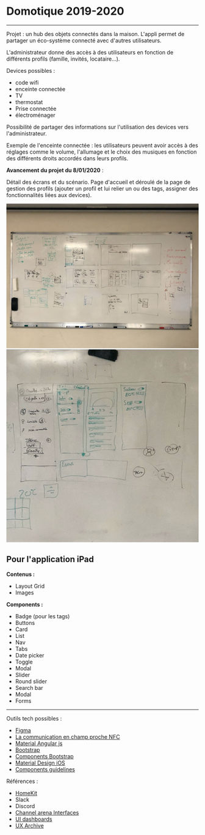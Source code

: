 # Domotique 2019-2020

---

Projet : un hub des objets connectés dans la maison. L'appli permet de partager un éco-système connecté avec d'autres utilisateurs.

L'administrateur donne des accès à des utilisateurs en fonction de différents profils (famille, invités, locataire...).

Devices possibles :
- code wifi
- enceinte connectée
- TV
- thermostat
- Prise connectée
- électroménager

Possibilité de partager des informations sur l'utilisation des devices vers l'administrateur.

Exemple de l'enceinte connectée : les utilisateurs peuvent avoir accès à des réglages comme le volume, l'allumage et le choix des musiques en fonction des différents droits accordés dans leurs profils.

**Avancement du projet du 8/01/2020** :

Détail des écrans et du scénario. Page d'accueil et déroulé de la page de gestion des profils (ajouter un profil et lui relier un ou des tags, assigner des fonctionnalités liées aux devices).

![](../images/domotique01.jpg)
![](../images/domotique02.jpg)


## Pour l'application iPad

**Contenus :**

- Layout Grid
- Images

**Components :**

- Badge (pour les tags)
- Buttons
- Card
- List
- Nav
- Tabs
- Date picker
- Toggle
- Modal
- Slider
- Round slider
- Search bar
- Modal
- Forms

---

Outils tech possibles :

- [Figma](https://www.figma.com/)
- [La communication en champ proche NFC](<https://fr.wikipedia.org/wiki/Communication_en_champ_proche>)
- [Material Angular js](https://material.angularjs.org/latest/)
- [Bootstrap](https://getbootstrap.com/)
- [Components Bootstrap](https://getbootstrap.com/docs/4.4/components/alerts/)
- [Material Design iOS](https://material.io/collections/developer-tutorials/#ios-swift)
- [Components guidelines](https://material.io/components/)

Références :

- [HomeKit](https://www.apple.com/fr/ios/home/) 
- Slack
- Discord
- [Channel arena Interfaces](https://www.are.na/nicolas-tilly/interfaces-o4ycuz-pqsm)
- [UI dashboards](https://uimovement.com/tag/dashboard/)
- [UX Archive](http://uxarchive.com/)


